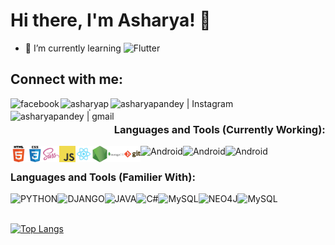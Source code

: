 # Hi there, I'm Asharya! 🤘

- 🌱 I’m currently learning ![Flutter](https://img.shields.io/badge/Flutter-%2302569B.svg?style=for-the-badge&logo=Flutter&logoColor=white)


## Connect with me:
[<img align="left" alt="facebook" width="80px" height="20px" src="https://img.shields.io/badge/Facebook-%231877F2.svg?style=for-the-badge&logo=Facebook&logoColor=white" />][facebook]
[<img align="left" alt="asharyapandey | LinkedIn" width="80px"  height="20px" src="https://img.shields.io/badge/linkedin-%230077B5.svg?style=for-the-badge&logo=linkedin&logoColor=white" />][linkedin]
[<img align="left" alt="asharyapandey | Instagram"   height="20px" src="https://img.shields.io/badge/<ashrayapandey>-%23E4405F.svg?style=for-the-badge&logo=Instagram&logoColor=white" />][instagram]
[<img align="left" alt="asharyapandey | gmail"   height="20px" src="https://img.shields.io/badge/Gmail-D14836?style=for-the-badge&logo=gmail&logoColor=white" />][gmail]


<br />

### Languages and Tools (Currently Working):


<img align="left" alt="HTML5" width="26px" src="https://raw.githubusercontent.com/github/explore/80688e429a7d4ef2fca1e82350fe8e3517d3494d/topics/html/html.png" />
<img align="left" alt="CSS3" width="26px" src="https://raw.githubusercontent.com/github/explore/80688e429a7d4ef2fca1e82350fe8e3517d3494d/topics/css/css.png" />
<img align="left" alt="Sass" width="26px" src="https://raw.githubusercontent.com/github/explore/80688e429a7d4ef2fca1e82350fe8e3517d3494d/topics/sass/sass.png" />
<img align="left" alt="JavaScript" width="26px" src="https://raw.githubusercontent.com/github/explore/80688e429a7d4ef2fca1e82350fe8e3517d3494d/topics/javascript/javascript.png" />
<img align="left" alt="React" width="26px" src="https://raw.githubusercontent.com/github/explore/80688e429a7d4ef2fca1e82350fe8e3517d3494d/topics/react/react.png" />
<img align="left" alt="Node.js" width="26px" src="https://raw.githubusercontent.com/github/explore/80688e429a7d4ef2fca1e82350fe8e3517d3494d/topics/nodejs/nodejs.png" />
<img align="left" alt="MongoDB" width="26px" src="https://raw.githubusercontent.com/github/explore/80688e429a7d4ef2fca1e82350fe8e3517d3494d/topics/mongodb/mongodb.png" />
<img align="left" alt="Git" width="26px" src="https://raw.githubusercontent.com/github/explore/80688e429a7d4ef2fca1e82350fe8e3517d3494d/topics/git/git.png" />
<img align="left" alt="Android" height="26px" src="https://img.shields.io/badge/Android-3DDC84?style=for-the-badge&logo=android&logoColor=white" />
<img align="left" alt="Android" height="26px" src="https://img.shields.io/badge/typescript-%23007ACC.svg?style=for-the-badge&logo=typescript&logoColor=white" />
<img align="left" alt="Android" height="26px" src="https://img.shields.io/badge/kotlin-%230095D5.svg?style=for-the-badge&logo=kotlin&logoColor=white" />

<br />

### Languages and Tools (Familier With):
<img align="left" alt="PYTHON" height="26px" src="https://img.shields.io/badge/python-3670A0?style=for-the-badge&logo=python&logoColor=ffdd54" />
<img align="left" alt="DJANGO" height="26px" src="https://img.shields.io/badge/django-%23092E20.svg?style=for-the-badge&logo=django&logoColor=white" />
<img align="left" alt="JAVA" height="26px" src="https://img.shields.io/badge/java-%23ED8B00.svg?style=for-the-badge&logo=java&logoColor=white" />
<img align="left" alt="C#" height="26px" src="https://img.shields.io/badge/c%23-%23239120.svg?style=for-the-badge&logo=c-sharp&logoColor=white" />
<img align="left" alt="MySQL" height="26px" src="https://img.shields.io/badge/mysql-%2300f.svg?style=for-the-badge&logo=mysql&logoColor=white" />
<img align="left" alt="NEO4J" height="26px" src="https://img.shields.io/badge/Neo4j-008CC1?style=for-the-badge&logo=neo4j&logoColor=white" />
<img align="left" alt="MySQL" height="26px" src="https://img.shields.io/badge/postgres-%23316192.svg?style=for-the-badge&logo=postgresql&logoColor=white" />

<br />
<br />

[![Top Langs](https://github-readme-stats.vercel.app/api/top-langs/?username=asharyapandey&layout=compact)](https://github.com/anuraghazra/github-readme-stats)



[linkedin]: https://www.linkedin.com/in/ashraya-pandey-b79bb5168/
[instagram]: https://www.instagram.com/ashrayapandey/
[facebook]: https://www.facebook.com/asharyapandey/
[gmail]: asharyap7@gmail.com
